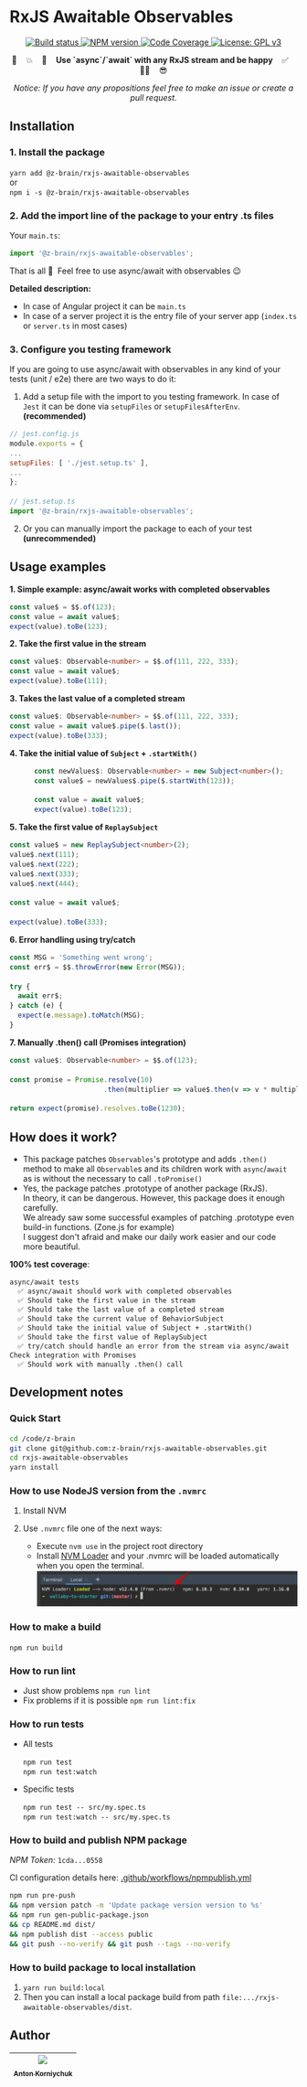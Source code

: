 # RxJS Awaitable Observables

<p align="center">
  <a target="_blank" href="https://github.com/z-brain/rxjs-awaitable-observables/actions?query=workflow%3A%22Build%22">
    <img alt="Build status" src="https://github.com/z-brain/rxjs-awaitable-observables/workflows/Build/badge.svg">
  </a>
  <a target="_blank" href="https://www.npmjs.com/package/@z-brain/rxjs-awaitable-observables">
    <img alt="NPM version" src="https://img.shields.io/npm/v/@z-brain/rxjs-awaitable-observables.svg">
  </a>
  <a target="_blank" href="https://codecov.io/gh/z-brain/rxjs-awaitable-observables">
    <img alt="Code Coverage" src="https://codecov.io/gh/z-brain/rxjs-awaitable-observables/branch/master/graph/badge.svg">
  </a>
  <a target="_blank" href="https://www.gnu.org/licenses/gpl-3.0">
    <img alt="License: GPL v3" src="https://img.shields.io/badge/License-GPLv3-blue.svg">
  </a>
</p>

<p align="center">🧨 &nbsp;&nbsp; 💥 &nbsp;&nbsp; 💪 &nbsp;&nbsp; <strong>Use `async`/`await` with any RxJS stream and be happy</strong> &nbsp;&nbsp; ✅ &nbsp;&nbsp; 👨‍💻 &nbsp;&nbsp; 😎</p>

<p align="center"><i>Notice: If you have any propositions feel free to make an issue or create a pull request.</i></p>

## Installation

### 1. Install the package

`yarn add @z-brain/rxjs-awaitable-observables`  
or  
`npm i -s @z-brain/rxjs-awaitable-observables`

### 2. Add the import line of the package to your entry .ts files

Your `main.ts`:
```typescript
import '@z-brain/rxjs-awaitable-observables';
```

That is all 🙂&nbsp; Feel free to use async/await with observables 😉

**Detailed description:**

* In case of Angular project it can be `main.ts`
* In case of a server project it is the entry file of your server app (`index.ts` or `server.ts` in most cases)

### 3. Configure you testing framework

If you are going to use async/await with observables in any kind of your tests (unit / e2e) there are two ways to do it:  

1. Add a setup file with the import to you testing framework. In case of `Jest` it can be done via `setupFiles` or `setupFilesAfterEnv`. **(recommended)**

  ```javascript
  // jest.config.js
  module.exports = {
  ...
  setupFiles: [ './jest.setup.ts' ],
  ...
  };
  
  // jest.setup.ts
  import '@z-brain/rxjs-awaitable-observables';
  ```
2. Or you can manually import the package to each of your test **(unrecommended)**

## Usage examples

**1. Simple example: async/await works with completed observables**

```typescript
const value$ = $$.of(123);
const value = await value$;
expect(value).toBe(123);
```

**2. Take the first value in the stream**
```typescript
const value$: Observable<number> = $$.of(111, 222, 333);
const value = await value$;
expect(value).toBe(111);
```

**3. Takes the last value of a completed stream**
```typescript
const value$: Observable<number> = $$.of(111, 222, 333);
const value = await value$.pipe($.last());
expect(value).toBe(333);
```

**4. Take the initial value of `Subject` + `.startWith()`**
```typescript
      const newValues$: Observable<number> = new Subject<number>();
      const value$ = newValues$.pipe($.startWith(123));

      const value = await value$;
      expect(value).toBe(123);
```

**5. Take the first value of `ReplaySubject`**
```typescript
const value$ = new ReplaySubject<number>(2);
value$.next(111);
value$.next(222);
value$.next(333);
value$.next(444);

const value = await value$;

expect(value).toBe(333);
```

**6. Error handling using try/catch**
```typescript
const MSG = 'Something went wrong';
const err$ = $$.throwError(new Error(MSG));

try {
  await err$;
} catch (e) {
  expect(e.message).toMatch(MSG);
}
```

**7. Manually .then() call (Promises integration)**
```typescript
const value$: Observable<number> = $$.of(123);

const promise = Promise.resolve(10)
                       .then(multiplier => value$.then(v => v * multiplier));

return expect(promise).resolves.toBe(1230);
```

## How does it work?

* This package patches `Observables`'s prototype and adds `.then()` method to make all `Observable`s and its children work with `async`/`await` as is without the necessary to call `.toPromise()`
* Yes, the package patches .prototype of another package (RxJS).  
  In theory, it can be dangerous. However, this package does it enough carefully.  
  We already saw some successful examples of patching .prototype even build-in functions. (Zone.js for example)  
  I suggest don't afraid and make our daily work easier and our code more beautiful.

**100% test coverage**:  
```
async/await tests
  ✅ async/await should work with completed observables
  ✅ Should take the first value in the stream
  ✅ Should take the last value of a completed stream
  ✅ Should take the current value of BehaviorSubject
  ✅ Should take the initial value of Subject + .startWith()
  ✅ Should take the first value of ReplaySubject
  ✅ try/catch should handle an error from the stream via async/await
Check integration with Promises
  ✅ Should work with manually .then() call
```

## Development notes

### Quick Start

```bash
cd /code/z-brain
git clone git@github.com:z-brain/rxjs-awaitable-observables.git
cd rxjs-awaitable-observables
yarn install
```

### How to use NodeJS version from the `.nvmrc`

1. Install NVM
2. Use `.nvmrc` file one of the next ways:

    * Execute `nvm use` in the project root directory
    * Install [NVM Loader](https://github.com/korniychuk/ankor-shell) and your .nvmrc will be loaded automatically when you open the terminal.
      ![NVM Loader demo](./resources/readme.nvm-loader.png)

### How to make a build

`npm run build`

### How to run lint

* Just show problems `npm run lint`
* Fix problems if it is possible `npm run lint:fix`

### How to run tests

* All tests

  `npm run test`  
  `npm run test:watch`
* Specific tests

  `npm run test -- src/my.spec.ts`  
  `npm run test:watch -- src/my.spec.ts`

### How to build and publish NPM package

*NPM Token:* `1cda...0558`

CI configuration details here: [.github/workflows/npmpublish.yml](.github/workflows/npmpublish.yml)

```bash
npm run pre-push
&& npm version patch -m 'Update package version version to %s'
&& npm run gen-public-package.json
&& cp README.md dist/
&& npm publish dist --access public
&& git push --no-verify && git push --tags --no-verify
```

### How to build package to local installation

1. `yarn run build:local`
2. Then you can install a local package build from path `file:.../rxjs-awaitable-observables/dist`.

## Author

| [<img src="https://www.korniychuk.pro/avatar.jpg" width="100px;"/><br /><sub>Anton Korniychuk</sub>](https://korniychuk.pro) |
| :---: |
